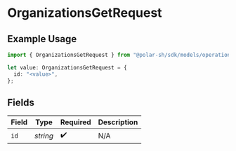 # OrganizationsGetRequest

## Example Usage

```typescript
import { OrganizationsGetRequest } from "@polar-sh/sdk/models/operations";

let value: OrganizationsGetRequest = {
  id: "<value>",
};
```

## Fields

| Field              | Type               | Required           | Description        |
| ------------------ | ------------------ | ------------------ | ------------------ |
| `id`               | *string*           | :heavy_check_mark: | N/A                |